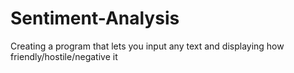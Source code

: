 # Sentiment-Analysis
Creating a program that lets you input any text and displaying how friendly/hostile/negative it
